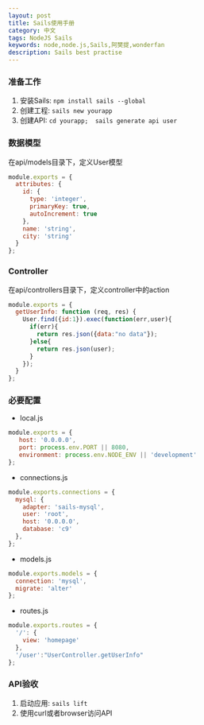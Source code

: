 ```yaml
---
layout: post
title: Sails使用手册
category: 中文
tags: NodeJS Sails
keywords: node,node.js,Sails,阿樊提,wonderfan
description: Sails best practise
---
```


### 准备工作

1. 安装Sails: `npm install sails --global`
2. 创建工程: `sails new yourapp`
3. 创建API: `cd yourapp;  sails generate api user`

### 数据模型

在api/models目录下，定义User模型

```js
module.exports = {
  attributes: {
    id: {
      type: 'integer',
      primaryKey: true,
      autoIncrement: true
    },
    name: 'string',
    city: 'string'
  }
};
```

### Controller

在api/controllers目录下，定义controller中的action

```js
module.exports = {
  getUserInfo: function (req, res) {
    User.find({id:1}).exec(function(err,user){
      if(err){
        return res.json({data:"no data"});
      }else{
        return res.json(user);
      }
    });
  }
};
```

### 必要配置

- local.js

```js
module.exports = {
   host: '0.0.0.0',
   port: process.env.PORT || 8080,
   environment: process.env.NODE_ENV || 'development'
};
```

- connections.js

```js
module.exports.connections = {
  mysql: {
    adapter: 'sails-mysql',
    user: 'root',
    host: '0.0.0.0',
    database: 'c9'
  },
};
```

- models.js

```js
module.exports.models = {
  connection: 'mysql',
  migrate: 'alter'
};
```

- routes.js

```js
module.exports.routes = {
  '/': {
    view: 'homepage'
  },
  '/user':"UserController.getUserInfo"
};
```

### API验收

1. 启动应用: `sails lift`
2. 使用curl或者browser访问API
